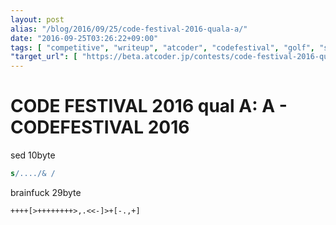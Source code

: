 ```yaml
---
layout: post
alias: "/blog/2016/09/25/code-festival-2016-quala-a/"
date: "2016-09-25T03:26:22+09:00"
tags: [ "competitive", "writeup", "atcoder", "codefestival", "golf", "sed", "brainfuck" ]
"target_url": [ "https://beta.atcoder.jp/contests/code-festival-2016-quala/tasks/codefestival_2016_qualA_a" ]
---
```


# CODE FESTIVAL 2016 qual A: A - CODEFESTIVAL 2016

sed $10$byte

``` sed
s/..../& /
```

brainfuck $29$byte

``` brainfuck
++++[>++++++++>,.<<-]>+[-.,+]
```
